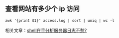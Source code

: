 ## 查看网站有多少个 ip 访问

```shell
awk '{print $1}' access.log | sort | uniq | wc -l
```

相关文章：[shell在手分析服务器日志不愁?](https://segmentfault.com/a/1190000009745139)

